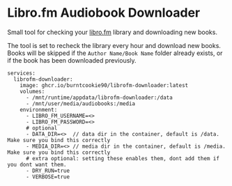 # Libro.fm Audiobook Downloader

Small tool for checking your [libro.fm](https://libro.fm) library and downloading new books.

The tool is set to recheck the library every hour and download new books. Books will be skipped if the `Author Name/Book Name` folder already exists, or if the book has been downloaded previously.

```
services:
  librofm-downloader:
    image: ghcr.io/burntcookie90/librofm-downloader:latest
    volumes:
      - /mnt/runtime/appdata/librofm-downloader:/data
      - /mnt/user/media/audiobooks:/media
    environment:
      - LIBRO_FM_USERNAME=<>
      - LIBRO_FM_PASSWORD=<>
      # optional
      - DATA_DIR=<>  // data dir in the container, default is /data. Make sure you bind this correctly
      - MEDIA_DIR=<> // media dir in the container, default is /media. Make sure you bind this correctly
      # extra optional: setting these enables them, dont add them if you dont want them.
      - DRY_RUN=true 
      - VERBOSE=true
```
